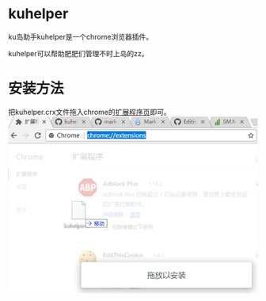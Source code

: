 # kuhelper
ku岛助手kuhelper是一个chrome浏览器插件。

kuhelper可以帮助肥肥们管理不时上岛的zz。

# 安装方法
把kuhelper.crx文件拖入chrome的[扩展程序页](chrome://extensions/)即可。
![Tale](https://github.com/DQMT/markdown/blob/master/install_kuhelper.png)
